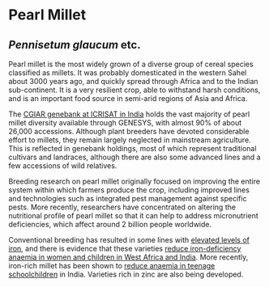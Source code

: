 # Pearl Millet

## _Pennisetum glaucum_ etc.

Pearl millet is the most widely grown of a diverse group of cereal species classified as millets. It was probably domesticated in the western Sahel about 3000 years ago, and quickly spread through Africa and to the Indian sub-continent. It is a very resilient crop, able to withstand harsh conditions, and is an important food source in semi-arid regions of Asia and Africa.

The [CGIAR genebank at ICRISAT in India](http://www.icrisat.org/portfolio/gene-bank/) holds the vast majority of pearl millet diversity available through GENESYS, with almost 90% of about 26,000 accessions. Although plant breeders have devoted considerable effort to millets, they remain largely neglected in mainstream agriculture. This is reflected in genebank holdings, most of which represent traditional cultivars and landraces, although there are also some advanced lines and a few accessions of wild relatives.

Breeding research on pearl millet originally focused on improving the entire system within which farmers produce the crop, including improved lines and technologies such as integrated pest management against specific pests. More recently, researchers have concentrated on altering the nutritional profile of pearl millet so that it can help to address micronutrient deficiencies, which affect around 2 billion people worldwide.

Conventional breeding has resulted in some lines with [elevated levels of iron](http://www.harvestplus.org/content/iron-pearl-millet), and there is evidence that these varieties [reduce iron-deficiency anaemia in women and children in West Africa and India](https://www.feedthefuture.gov/article/climate-smart-pearl-millet-variety-may-be-game-changer-nutrition). More recently, iron-rich millet has been shown to [reduce anaemia in teenage schoolchildren](http://jn.nutrition.org/content/early/2015/05/06/jn.114.208009.full.pdf) in India. Varieties rich in zinc are also being developed.
